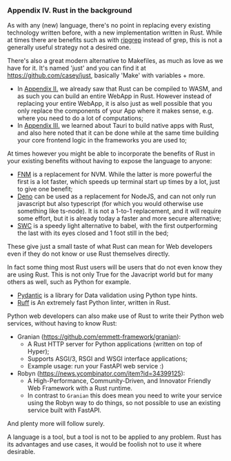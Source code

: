 ### Appendix IV. Rust in the background

As with any (new) language, there's no point in replacing every existing technology written before, with a new implementation written in Rust. While at times there are benefits such as with [ripgrep](https://github.com/BurntSushi/ripgrep) instead of grep, this is not a generally useful strategy not a desired one.

There's also a great modern alternative to Makefiles, as much as love as we have for it. It's named 'just'
and you can find it at <https://github.com/casey/just>, basically 'Make' with variables + more.

- In [Appendix II.](/appendix/appendix-ii-webassembly-wasm.md) we already saw that Rust can be compiled to WASM, and as such you can build an entire WebApp in Rust. However instead of replacing your entire WebApp, it is also just as well possible that you only replace the components of your App where it makes sense, e.g. where you need to do a lot of computations;
- In [Appendix III.](/appendix/appendix-iii-native-apps.md) we learned about Tauri to build native apps with Rust, and also here noted that it can be done while at the same time building your core frontend logic in the frameworks you are used to;

At times however you might be able to incorporate the benefits of Rust in your existing benefits without having to expose the language to anyone:

- [FNM](https://github.com/Schniz/fnm) is a replacement for NVM. While the latter is more powerful the first is a lot faster, which speeds up terminal start up times by a lot, just to give one benefit;
- [Deno](https://deno.land/) can be used as a replacement for NodeJS, and can not only run javascript but also typescript (for which you would otherwise use something like ts-node). It is not a 1-to-1 replacement, and it will require some effort, but it is already today a faster and more secure alternative;
- [SWC](https://swc.rs/) is a speedy light alternative to babel, with the first outperforming the last with its eyes closed and 1 foot still in the bed;

These give just a small taste of what Rust can mean for Web developers even if they do not know or use Rust themselves directly.

In fact some thing most Rust users will be users that do not even know they are using Rust. This is not only True
for the Javacript world but for many others as well, such as Python for example.

- [Pydantic](https://github.com/pydantic/pydantic) is a library for Data validation using Python type hints.
- [Ruff](https://github.com/astral-sh/ruff) is An extremely fast Python linter, written in Rust.

Python web developers can also make use of Rust to write their Python web services, without having to know Rust:

- Granian (<https://github.com/emmett-framework/granian>):
  - A Rust HTTP server for Python applications (written on top of Hyper);
  - Supports ASGI/3, RSGI and WSGI interface applications;
  - Example usage: run your FastAPI web service :)
- Robyn (<https://news.ycombinator.com/item?id=34399125>):
  - A High-Performance, Community-Driven, and Innovator Friendly Web Framework with a Rust runtime.
  - In contrast to `Granian` this does mean you need to write your service using the Robyn way to do things,
    so not possible to use an existing service built with FastAPI.

And plenty more will follow surely.

A language is a tool, but a tool is not to be applied to any problem. Rust has its advantages and use cases, it would be foolish not to use it where desirable.
